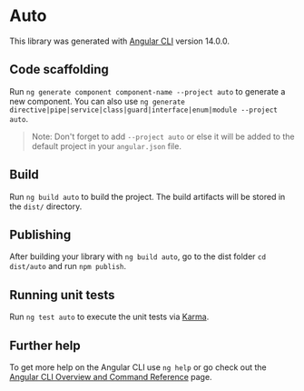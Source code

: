 # Auto

This library was generated with [Angular CLI](https://github.com/angular/angular-cli) version 14.0.0.

## Code scaffolding

Run `ng generate component component-name --project auto` to generate a new component. You can also use `ng generate directive|pipe|service|class|guard|interface|enum|module --project auto`.
> Note: Don't forget to add `--project auto` or else it will be added to the default project in your `angular.json` file. 

## Build

Run `ng build auto` to build the project. The build artifacts will be stored in the `dist/` directory.

## Publishing

After building your library with `ng build auto`, go to the dist folder `cd dist/auto` and run `npm publish`.

## Running unit tests

Run `ng test auto` to execute the unit tests via [Karma](https://karma-runner.github.io).

## Further help

To get more help on the Angular CLI use `ng help` or go check out the [Angular CLI Overview and Command Reference](https://angular.io/cli) page.
